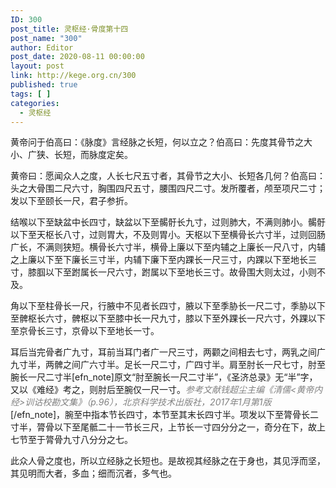 ```yaml
---
ID: 300
post_title: 灵枢经·骨度第十四
post_name: "300"
author: Editor
post_date: 2020-08-11 00:00:00
layout: post
link: http://kege.org.cn/300
published: true
tags: [ ]
categories:
  - 灵枢经
---
```

黄帝问于伯高曰：《脉度》言经脉之长短，何以立之？伯高曰：先度其骨节之大小、广狭、长短，而脉度定矣。

黄帝曰：愿闻众人之度，人长七尺五寸者，其骨节之大小、长短各几何？伯高曰：头之大骨围二尺六寸，胸围四尺五寸，腰围四尺二寸。发所覆者，颅至项尺二寸；发以下至颐长一尺，君子参折。

结喉以下至缺盆中长四寸，缺盆以下至𩩲骬长九寸，过则肺大，不满则肺小。𩩲骬以下至天枢长八寸，过则胃大，不及则胃小。天枢以下至横骨长六寸半，过则回肠广长，不满则狭短。横骨长六寸半，横骨上廉以下至内辅之上廉长一尺八寸，内辅之上廉以下至下廉长三寸半，内辅下廉下至内踝长一尺三寸，内踝以下至地长三寸，膝腘以下至跗属长一尺六寸，跗属以下至地长三寸。故骨围大则太过，小则不及。

角以下至柱骨长一尺，行腋中不见者长四寸，腋以下至季胁长一尺二寸，季胁以下至髀枢长六寸，髀枢以下至膝中长一尺九寸，膝以下至外踝长一尺六寸，外踝以下至京骨长三寸，京骨以下至地长一寸。

耳后当完骨者广九寸，耳前当耳门者广一尺三寸，两颧之间相去七寸，两乳之间广九寸半，两髀之间广六寸半。足长一尺二寸，广四寸半。肩至肘长一尺七寸，肘至腕长一尺二寸半[efn_note]原文“肘至腕长一尺二寸半”，《圣济总录》无“半”字，又以《难经》考之，则肘后至腕仅一尺一寸。<span style="color: #808080;"><em>参考文献钱超尘主编《清儒&lt;黄帝内经&gt;训诂校勘文集》（p.96），北京科学技术出版社，2017年1月第1版</em></span>[/efn_note]，腕至中指本节长四寸，本节至其末长四寸半。项发以下至膂骨长二寸半，膂骨以下至尾骶二十一节长三尺，上节长一寸四分分之一，奇分在下，故上七节至于膂骨九寸八分分之七。

此众人骨之度也，所以立经脉之长短也。是故视其经脉之在于身也，其见浮而坚，其见明而大者，多血；细而沉者，多气也。